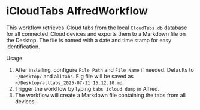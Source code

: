 # iCloudTabs AlfredWorkflow

This workflow retrieves iCloud tabs from the local `CloudTabs.db` database for all connected iCloud devices and exports them to a Markdown file on the Desktop. The file is named with a date and time stamp for easy identification.

Usage

1. After installing, configure `File Path` and `File Name` if needed. Defaults to `~/Desktop/` and `alltabs`. E.g file will be saved as `~/Desktop/alltabs_2025-07-11 15.12.10.md`.
1. Trigger the workflow by typing `tabs icloud dump` in Alfred.
1. The workflow will create a Markdown file containing the tabs from all devices.
